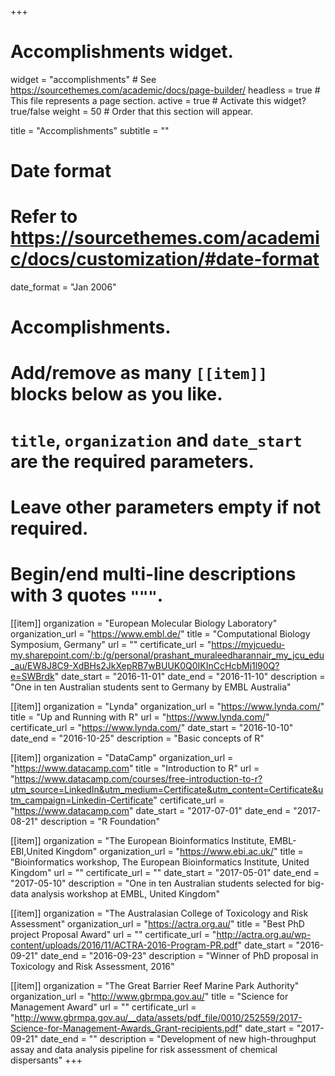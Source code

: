 +++
# Accomplishments widget.
widget = "accomplishments"  # See https://sourcethemes.com/academic/docs/page-builder/
headless = true  # This file represents a page section.
active = true  # Activate this widget? true/false
weight = 50  # Order that this section will appear.

title = "Accomplish&shy;ments"
subtitle = ""

# Date format
#   Refer to https://sourcethemes.com/academic/docs/customization/#date-format
date_format = "Jan 2006"

# Accomplishments.
#   Add/remove as many `[[item]]` blocks below as you like.
#   `title`, `organization` and `date_start` are the required parameters.
#   Leave other parameters empty if not required.
#   Begin/end multi-line descriptions with 3 quotes `"""`.

[[item]]
  organization = "European Molecular Biology Laboratory"
  organization_url = "https://www.embl.de/"
  title = "Computational Biology Symposium, Germany"
  url = ""
  certificate_url = "https://myjcuedu-my.sharepoint.com/:b:/g/personal/prashant_muraleedharannair_my_jcu_edu_au/EW8J8C9-XdBHs2JkXepRB7wBUUK0Q0IKInCcHcbMj1l90Q?e=SWBrdk"
  date_start = "2016-11-01"
  date_end = "2016-11-10"
  description = "One in ten Australian students sent to Germany by EMBL Australia"

[[item]]
  organization = "Lynda"
  organization_url = "https://www.lynda.com/"
  title = "Up and Running with R"
  url = "https://www.lynda.com/"
  certificate_url = "https://www.lynda.com/"
  date_start = "2016-10-10"
  date_end = "2016-10-25"
  description = "Basic concepts of R"
  
[[item]]
  organization = "DataCamp"
  organization_url = "https://www.datacamp.com"
  title = "Introduction to R"
  url = "https://www.datacamp.com/courses/free-introduction-to-r?utm_source=LinkedIn&utm_medium=Certificate&utm_content=Certificate&utm_campaign=Linkedin-Certificate"
  certificate_url = "https://www.datacamp.com"
  date_start = "2017-07-01"
  date_end = "2017-08-21"
  description = "R Foundation" 

[[item]]
  organization = "The European Bioinformatics Institute, EMBL-EBI,United Kingdom"
  organization_url = "https://www.ebi.ac.uk/"
  title = "Bioinformatics workshop, The European Bioinformatics Institute, United Kingdom"
  url = ""
  certificate_url = ""
  date_start = "2017-05-01"
  date_end = "2017-05-10"
  description = "One in ten Australian students selected for big-data analysis workshop at EMBL, United Kingdom"

[[item]]
  organization = "The Australasian College of Toxicology and Risk Assessment"
  organization_url = "https://actra.org.au/"
  title = "Best PhD project Proposal Award"
  url = ""
  certificate_url = "http://actra.org.au/wp-content/uploads/2016/11/ACTRA-2016-Program-PR.pdf"
  date_start = "2016-09-21"
  date_end = "2016-09-23"
  description = "Winner of PhD proposal in Toxicology and Risk Assessment, 2016"
  
[[item]]
  organization = "The Great Barrier Reef Marine Park Authority"
  organization_url = "http://www.gbrmpa.gov.au/"
  title = "Science for Management Award"
  url = ""
  certificate_url = "http://www.gbrmpa.gov.au/__data/assets/pdf_file/0010/252559/2017-Science-for-Management-Awards_Grant-recipients.pdf"
  date_start = "2017-09-21"
  date_end = ""
  description = "Development of new high-throughput assay and data analysis pipeline for risk assessment of chemical dispersants"
+++
